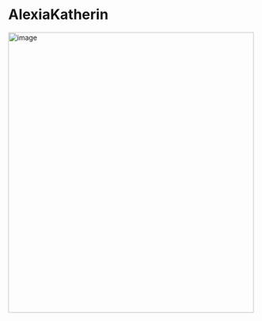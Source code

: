 # AlexiaKatherin
<img width="496" height="566" alt="image" src="https://github.com/user-attachments/assets/940eb50d-362b-40d1-8948-f9f5cb9e2f9b" />
